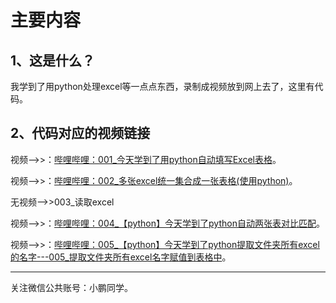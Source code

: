 # 主要内容

## 1、这是什么？
我学到了用python处理excel等一点点东西，录制成视频放到网上去了，这里有代码。  

## 2、代码对应的视频链接
视频-->>：[哔哩哔哩：001_今天学到了用python自动填写Excel表格](https://www.bilibili.com/video/av86253895/)。  

视频-->>：[哔哩哔哩：002_多张excel统一集合成一张表格(使用python)](https://www.bilibili.com/video/BV1k7411u7TC/)。  

无视频-->>003_读取excel 

视频-->>：[哔哩哔哩：004_【python】今天学到了python自动两张表对比匹配](https://www.bilibili.com/video/BV1Wg4y1i7uM/)。  

视频-->>：[哔哩哔哩：005_【python】今天学到了python提取文件夹所有excel的名字---005_提取文件夹所有excel名字赋值到表格中](https://www.bilibili.com/video/BV1Ut4y1C7ty)。  

---
关注微信公共账号：小鹏同学。
